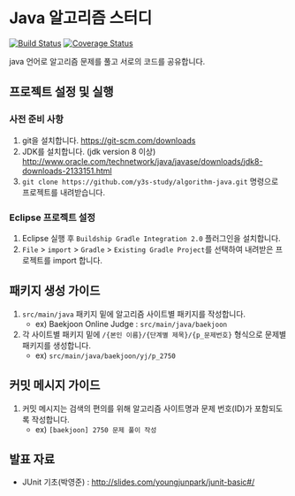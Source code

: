 # Java 알고리즘 스터디
[![Build Status](https://travis-ci.org/y3s-study/algorithm-java.svg?branch=master)](https://travis-ci.org/y3s-study/algorithm-java)
[![Coverage Status](https://coveralls.io/repos/github/y3s-study/algorithm-java/badge.svg)](https://coveralls.io/github/y3s-study/algorithm-java)

java 언어로 알고리즘 문제를 풀고 서로의 코드를 공유합니다.

## 프로젝트 설정 및 실행

### 사전 준비 사항
1. git을 설치합니다. https://git-scm.com/downloads
2. JDK를 설치합니다. (jdk version 8 이상) http://www.oracle.com/technetwork/java/javase/downloads/jdk8-downloads-2133151.html
3. `git clone https://github.com/y3s-study/algorithm-java.git` 명령으로 프로젝트를 내려받습니다.

### Eclipse 프로젝트 설정
1. Eclipse 실행 후 `Buildship Gradle Integration 2.0` 플러그인을 설치합니다. 
2. `File` > `import` > `Gradle` > `Existing Gradle Project`를 선택하여 내려받은 프로젝트를 import 합니다.


## 패키지 생성 가이드
1. `src/main/java` 패키지 밑에 알고리즘 사이트별 패키지를 작성합니다.
    - ex) Baekjoon Online Judge : `src/main/java/baekjoon`
2. 각 사이트별 패키지 밑에 `/{본인 이름}/{단계별 제목}/{p_문제번호}` 형식으로 문제별 패키지를 생성합니다.
    - ex) `src/main/java/baekjoon/yj/p_2750`

## 커밋 메시지 가이드
1. 커밋 메시지는 검색의 편의를 위해 알고리즘 사이트명과 문제 번호(ID)가 포함되도록 작성합니다.
    - ex) `[baekjoon] 2750 문제 풀이 작성`
    
## 발표 자료
- JUnit 기초(박영준) : http://slides.com/youngjunpark/junit-basic#/
